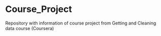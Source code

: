 # Course_Project
Repository with information of course project from Getting and Cleaning data course (Coursera)

